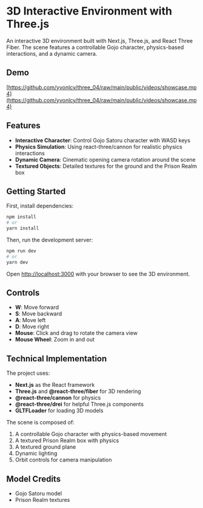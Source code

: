# 3D Interactive Environment with Three.js

An interactive 3D environment built with Next.js, Three.js, and React Three Fiber. The scene features a controllable Gojo character, physics-based interactions, and a dynamic camera.

## Demo

[https://github.com/yvonlcy/three_04/raw/main/public/videos/showcase.mp4](https://github.com/yvonlcy/three_04/raw/main/public/videos/showcase.mp4)

## Features

- **Interactive Character**: Control Gojo Satoru character with WASD keys
- **Physics Simulation**: Using react-three/cannon for realistic physics interactions
- **Dynamic Camera**: Cinematic opening camera rotation around the scene
- **Textured Objects**: Detailed textures for the ground and the Prison Realm box

## Getting Started

First, install dependencies:

```bash
npm install
# or
yarn install
```

Then, run the development server:

```bash
npm run dev
# or
yarn dev
```

Open [http://localhost:3000](http://localhost:3000) with your browser to see the 3D environment.

## Controls

- **W**: Move forward
- **S**: Move backward
- **A**: Move left
- **D**: Move right
- **Mouse**: Click and drag to rotate the camera view
- **Mouse Wheel**: Zoom in and out

## Technical Implementation

The project uses:

- **Next.js** as the React framework
- **Three.js** and **@react-three/fiber** for 3D rendering
- **@react-three/cannon** for physics
- **@react-three/drei** for helpful Three.js components
- **GLTFLoader** for loading 3D models

The scene is composed of:

1. A controllable Gojo character with physics-based movement
2. A textured Prison Realm box with physics
3. A textured ground plane 
4. Dynamic lighting
5. Orbit controls for camera manipulation

## Model Credits

- Gojo Satoru model
- Prison Realm textures


